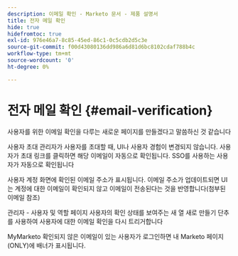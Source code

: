 ```yaml
---
description: 이메일 확인 - Marketo 문서 - 제품 설명서
title: 전자 메일 확인
hide: true
hidefromtoc: true
exl-id: 976e46a7-8c85-45ed-86c1-0c5cdb2d5c3e
source-git-commit: f00d43080136dd986a6d81d6bc8102cdaf788b4c
workflow-type: tm+mt
source-wordcount: '0'
ht-degree: 0%

---
```


# 전자 메일 확인 {#email-verification}

사용자를 위한 이메일 확인을 다루는 새로운 페이지를 만들겠다고 말씀하신 것 같습니다

사용자 초대 관리자가 사용자를 초대할 때, UI나 사용자 경험이 변경되지 않습니다. 사용자가 초대 링크를 클릭하면 해당 이메일이 자동으로 확인됩니다. SSO를 사용하는 사용자가 자동으로 확인됩니다

사용자 계정 화면에 확인된 이메일 주소가 표시됩니다. 이메일 주소가 업데이트되면 UI는 계정에 대한 이메일이 확인되지 않고 이메일이 전송된다는 것을 반영합니다(첨부된 이메일 참조)

관리자 - 사용자 및 역할 페이지 사용자의 확인 상태를 보여주는 새 열 새로 만들기 단추를 사용하여 사용자에 대한 이메일 확인을 다시 트리거합니다

MyMarketo 확인되지 않은 이메일이 있는 사용자가 로그인하면 내 Marketo 페이지(ONLY)에 배너가 표시됩니다.

